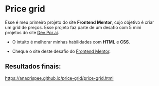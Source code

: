 # Price grid

Esse é meu primeiro projeto do site **Frontend Mentor**, cujo objetivo é criar um grid de preços.
Esse projeto faz parte de um desafio com 5 mini projetos do site [Dev Por aí](https://devporai.com.br/5-projetos-frontend-para-melhorar-suas-habilidades/).

- O intuito é melhorar minhas habilidades com **HTML** e **CSS**.

* Cheque o site deste desafio do [Frontend Mentor](https://www.frontendmentor.io/challenges/single-price-grid-component-5ce41129d0ff452fec5abbbc).

## Resultados finais:

https://anacrispee.github.io/price-grid/price-grid.html
